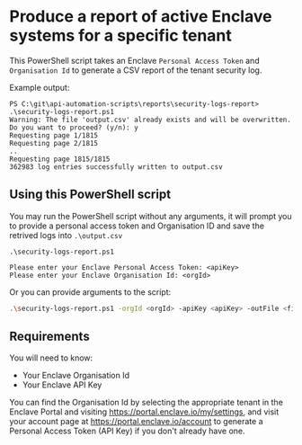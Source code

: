 # Produce a report of active Enclave systems for a specific tenant

This PowerShell script takes an Enclave `Personal Access Token` and `Organisation Id` to generate a CSV report of the tenant security log.

Example output:

```
PS C:\git\api-automation-scripts\reports\security-logs-report> .\security-logs-report.ps1
Warning: The file 'output.csv' already exists and will be overwritten.
Do you want to proceed? (y/n): y
Requesting page 1/1815
Requesting page 2/1815
..
Requesting page 1815/1815
362983 log entries successfully written to output.csv
```

## Using this PowerShell script

You may run the PowerShell script without any arguments, it will prompt you to provide a personal access token and Organisation ID and save the retrived logs into `.\output.csv`

```
.\security-logs-report.ps1

Please enter your Enclave Personal Access Token: <apiKey>
Please enter your Enclave Organisation Id: <orgId>
```

Or you can provide arguments to the script:

```bash
.\security-logs-report.ps1 -orgId <orgId> -apiKey <apiKey> -outFile <filename>
```

## Requirements

You will need to know:

- Your Enclave Organisation Id
- Your Enclave API Key

You can find the Organisation Id by selecting the appropriate tenant in the Enclave Portal and visiting https://portal.enclave.io/my/settings, and visit your account page at https://portal.enclave.io/account to generate a Personal Access Token (API Key) if you don't already have one.